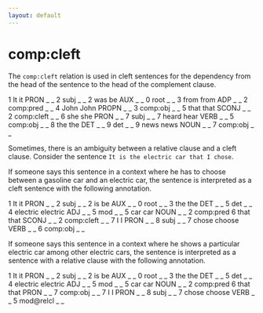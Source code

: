 ```yaml
---
layout: default
---
```


# **comp:cleft**

The `comp:cleft` relation is used in cleft sentences for the dependency from the head of the sentence to the head of the complement clause.

<div>
<conll>
1	It	it	PRON	_	_	2	subj	_	_
2	was	be	AUX	_	_	0	root	_	_
3	from	from	ADP	_	_	2	comp:pred	_	_
4	John	John	PROPN	_	_	3	comp:obj	_	_
5	that	that	SCONJ	_	_	2	comp:cleft	_	_
6	she	she	PRON	_	_	7	subj	_	_
7	heard	hear	VERB	_	_	5	comp:obj	_	_
8	the	the	DET	_	_	9	det	_	_
9	news	news	NOUN	_	_	7	comp:obj	_	_
</conll>
</div>

Sometimes, there is an ambiguity between a relative clause and a cleft clause. Consider the sentence `It is the electric car that I chose`.

If someone says this sentence in a context where he has to choose between a gasoline car and an electric car, the sentence is interpreted as a cleft sentence with the following annotation.

<div>
<conll>
1	It	it	PRON	_	_	2	subj	_	_
2	is	be	AUX	_	_	0	root	_	_
3	the	the	DET	_	_	5	det	_	_
4	electric	electric	ADJ	_	_	5	mod	_	_
5	car	car	NOUN	_	_	2	comp:pred
6	that	that	SCONJ	_	_	2	comp:cleft	_	_
7	I	I	PRON	_	_	8	subj	_	_
7	chose	choose	VERB	_	_	6	comp:obj	_	_
</conll>
</div>

If someone says this sentence in a context where he shows a particular electric car among other electric cars, the sentence is interpreted as a sentence with a relative clause with the following annotation.

<div>
<conll>
1	It	it	PRON	_	_	2	subj	_	_
2	is	be	AUX	_	_	0	root	_	_
3	the	the	DET	_	_	5	det	_	_
4	electric	electric	ADJ	_	_	5	mod	_	_
5	car	car	NOUN	_	_	2	comp:pred
6	that	that	PRON	_	_	7	comp:obj	_	_
7	I	I	PRON	_	_	8	subj	_	_
7	chose	choose	VERB	_	_	5	mod@relcl	_	_
</conll>
</div>


  